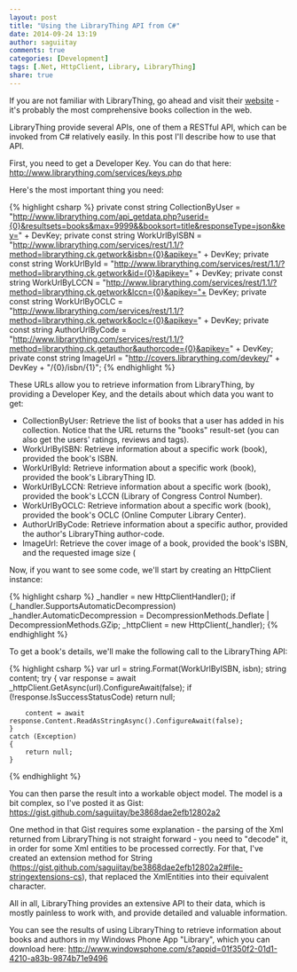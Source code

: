 ```yaml
---
layout: post
title: "Using the LibraryThing API from C#"
date: 2014-09-24 13:19
author: saguiitay
comments: true
categories: [Development]
tags: [.Net, HttpClient, Library, LibraryThing]
share: true
---
```

If you are not familiar with LibraryThing, go ahead and visit their [website](http://www.librarything.com/) - it's probably the most comprehensive books
collection in the web.

LibraryThing provide several APIs, one of them a RESTful API, which can be invoked from C# relatively easily. In this post I'll describe how to use that API.

First, you need to get a Developer Key. You can do that here: <http://www.librarything.com/services/keys.php>

Here's the most important thing you need:

{% highlight csharp %}
private const string CollectionByUser = "http://www.librarything.com/api_getdata.php?userid={0}&resultsets=books&max=9999&&booksort=title&responseType=json&key=" + DevKey;
private const string WorkUrlByISBN = "http://www.librarything.com/services/rest/1.1/?method=librarything.ck.getwork&isbn={0}&apikey=" + DevKey;
private const string WorkUrlById = "http://www.librarything.com/services/rest/1.1/?method=librarything.ck.getwork&id={0}&apikey=" + DevKey;
private const string WorkUrlByLCCN = "http://www.librarything.com/services/rest/1.1/?method=librarything.ck.getwork&lccn={0}&apikey="+ DevKey;
private const string WorkUrlByOCLC = "http://www.librarything.com/services/rest/1.1/?method=librarything.ck.getwork&oclc={0}&apikey=" + DevKey;
private const string AuthorUrlByCode = "http://www.librarything.com/services/rest/1.1/?method=librarything.ck.getauthor&authorcode={0}&apikey=" + DevKey;
private const string ImageUrl = "http://covers.librarything.com/devkey/" + DevKey + "/{0}/isbn/{1}";
{% endhighlight %}

These URLs allow you to retrieve information from LibraryThing, by providing a Developer Key, and the details about which data you want to get:

- CollectionByUser: Retrieve the list of books that a user has added in his collection. Notice that the URL returns the "books" result-set (you can also get the users' ratings, reviews and tags).
- WorkUrlByISBN: Retrieve information about a specific work (book), provided the book's ISBN.
- WorkUrlById: Retrieve information about a specific work (book), provided the book's LibraryThing ID.
- WorkUrlByLCCN: Retrieve information about a specific work (book), provided the book's LCCN (Library of Congress Control Number).
- WorkUrlByOCLC: Retrieve information about a specific work (book), provided the book's OCLC (<span id="dscexpitem_1">Online Computer Library Center).
- AuthorUrlByCode: Retrieve information about a specific author, provided the author's LibraryThing author-code.
- ImageUrl: Retrieve the cover image of a book, provided the book's ISBN, and the requested image size (

Now, if you want to see some code, we'll start by creating an HttpClient instance:

{% highlight csharp %}
_handler = new HttpClientHandler();
if (_handler.SupportsAutomaticDecompression)
    _handler.AutomaticDecompression = DecompressionMethods.Deflate | DecompressionMethods.GZip;
_httpClient = new HttpClient(_handler);
{% endhighlight %}

To get a book's details, we'll make the following call to the LibraryThing API:

{% highlight csharp %}
var url = string.Format(WorkUrlByISBN, isbn);
    string content;
    try
	{
        var response = await  _httpClient.GetAsync(url).ConfigureAwait(false);
        if (!response.IsSuccessStatusCode)
            return null;
 
	    content = await response.Content.ReadAsStringAsync().ConfigureAwait(false);
	}
    catch (Exception)
	{
        return null;
	}
{% endhighlight %}

You can then parse the result into a workable object model. The model is a bit complex, so I've posted it as Gist: <https://gist.github.com/saguiitay/be3868dae2efb12802a2>

One method in that Gist requires some explanation - the parsing of the Xml returned from LibraryThing is not straight forward - you need
to "decode" it, in order for some Xml entities to be processed correctly. For that, I've created an extension method for 
String (<https://gist.github.com/saguiitay/be3868dae2efb12802a2#file-stringextensions-cs>), that replaced the XmlEntities into their equivalent character.

All in all, LibraryThing provides an extensive API to their data, which is mostly painless to work with, and provide detailed and valuable information.

You can see the results of using LibraryThing to retrieve information about books and authors in my Windows Phone App "Library",
which you can download here: <http://www.windowsphone.com/s?appid=01f350f2-01d1-4210-a83b-9874b71e9496>